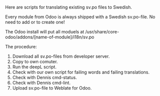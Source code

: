 Here are scripts for translating existing sv.po files to Swedish.

Every module from Odoo is always shipped with a Swedish sv.po-file.
No need to add or to create one!

The Odoo install will put all moduels at /usr/share/core-odoo/addons/[name-of-module]/i18n/sv.po

The procedure:
1. Download all sv.po-files from developer server.
2. Copy to own comuter.
3. Run the deepL script.
4. Check with our own script for failing words and failing translations.
5. Check with Dennis cmd-status.
6. Check with Dennis cmd-lint.
7. Upload sv.po-file to Weblate for Odoo.
